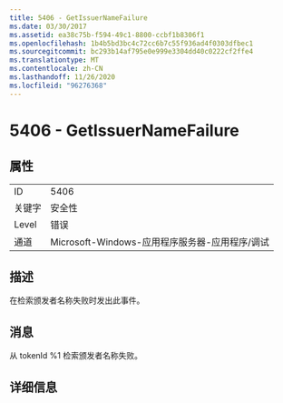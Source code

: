 ```yaml
---
title: 5406 - GetIssuerNameFailure
ms.date: 03/30/2017
ms.assetid: ea38c75b-f594-49c1-8800-ccbf1b8306f1
ms.openlocfilehash: 1b4b5bd3bc4c72cc6b7c55f936ad4f0303dfbec1
ms.sourcegitcommit: bc293b14af795e0e999e3304dd40c0222cf2ffe4
ms.translationtype: MT
ms.contentlocale: zh-CN
ms.lasthandoff: 11/26/2020
ms.locfileid: "96276368"
---
```

# <a name="5406---getissuernamefailure"></a>5406 - GetIssuerNameFailure

## <a name="properties"></a>属性  
  
|||  
|-|-|  
|ID|5406|  
|关键字|安全性|  
|Level|错误|  
|通道|Microsoft-Windows-应用程序服务器-应用程序/调试|  
  
## <a name="description"></a>描述  

 在检索颁发者名称失败时发出此事件。  
  
## <a name="message"></a>消息  

 从 tokenId %1 检索颁发者名称失败。  
  
## <a name="details"></a>详细信息
